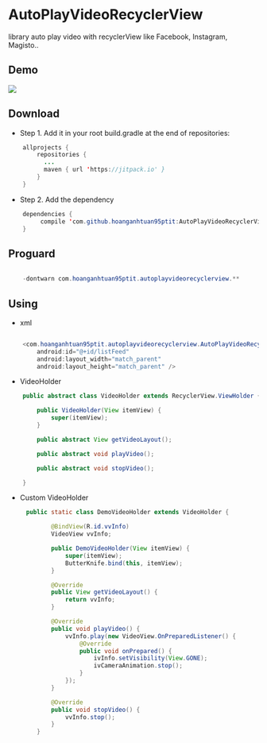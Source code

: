 # AutoPlayVideoRecyclerView
library auto play video with recyclerView like Facebook, Instagram, Magisto..


## Demo

<img src="/demo.gif">

## Download

* Step 1. Add it in your root build.gradle at the end of repositories:
```java
    allprojects {
        repositories {
          ...
          maven { url 'https://jitpack.io' }
        }
    }
```
* Step 2. Add the dependency
```java
    dependencies {
	     compile 'com.github.hoanganhtuan95ptit:AutoPlayVideoRecyclerView:1.0.1'
    }
```

## Proguard

```java

    -dontwarn com.hoanganhtuan95ptit.autoplayvideorecyclerview.**
```

## Using

* xml

```java

    <com.hoanganhtuan95ptit.autoplayvideorecyclerview.AutoPlayVideoRecyclerView
        android:id="@+id/listFeed"
        android:layout_width="match_parent"
        android:layout_height="match_parent" />
```

* VideoHolder

```java
    public abstract class VideoHolder extends RecyclerView.ViewHolder {

        public VideoHolder(View itemView) {
            super(itemView);
        }

        public abstract View getVideoLayout();

        public abstract void playVideo();

        public abstract void stopVideo();

    }

```

* Custom VideoHolder

```java
     public static class DemoVideoHolder extends VideoHolder {

            @BindView(R.id.vvInfo)
            VideoView vvInfo;

            public DemoVideoHolder(View itemView) {
                super(itemView);
                ButterKnife.bind(this, itemView);
            }

            @Override
            public View getVideoLayout() {
                return vvInfo;
            }

            @Override
            public void playVideo() {
                vvInfo.play(new VideoView.OnPreparedListener() {
                    @Override
                    public void onPrepared() {
                        ivInfo.setVisibility(View.GONE);
                        ivCameraAnimation.stop();
                    }
                });
            }

            @Override
            public void stopVideo() {
                vvInfo.stop();
            }
        }
```

